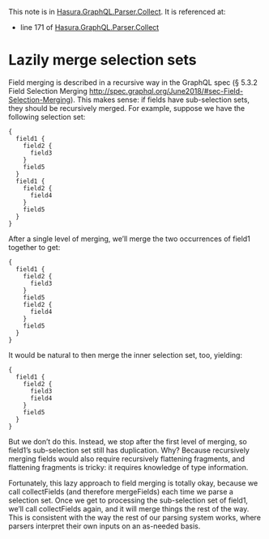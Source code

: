 This note is in [Hasura.GraphQL.Parser.Collect](https://github.com/hasura/graphql-engine/blob/master/server/src-lib/Hasura/GraphQL/Parser/Collect.hs#L175).
It is referenced at:
  - line 171 of [Hasura.GraphQL.Parser.Collect](https://github.com/hasura/graphql-engine/blob/master/server/src-lib/Hasura/GraphQL/Parser/Collect.hs#L171)

# Lazily merge selection sets

Field merging is described in a recursive way in the GraphQL spec (§ 5.3.2 Field
Selection Merging http://spec.graphql.org/June2018/#sec-Field-Selection-Merging).
This makes sense: if fields have sub-selection sets, they should be recursively
merged. For example, suppose we have the following selection set:

    {
      field1 {
        field2 {
          field3
        }
        field5
      }
      field1 {
        field2 {
          field4
        }
        field5
      }
    }

After a single level of merging, we’ll merge the two occurrences of field1
together to get:

    {
      field1 {
        field2 {
          field3
        }
        field5
        field2 {
          field4
        }
        field5
      }
    }

It would be natural to then merge the inner selection set, too, yielding:

    {
      field1 {
        field2 {
          field3
          field4
        }
        field5
      }
    }

But we don’t do this. Instead, we stop after the first level of merging, so
field1’s sub-selection set still has duplication. Why? Because recursively
merging fields would also require recursively flattening fragments, and
flattening fragments is tricky: it requires knowledge of type information.

Fortunately, this lazy approach to field merging is totally okay, because we
call collectFields (and therefore mergeFields) each time we parse a selection
set. Once we get to processing the sub-selection set of field1, we’ll call
collectFields again, and it will merge things the rest of the way. This is
consistent with the way the rest of our parsing system works, where parsers
interpret their own inputs on an as-needed basis.
